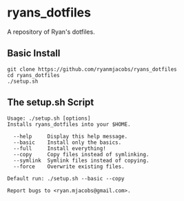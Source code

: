 ryans_dotfiles
==============

A repository of Ryan's dotfiles.

## Basic Install
```
git clone https://github.com/ryanmjacobs/ryans_dotfiles
cd ryans_dotfiles
./setup.sh
```

## The setup.sh Script
```
Usage: ./setup.sh [options]
Installs ryans_dotfiles into your $HOME.

  --help     Display this help message.
  --basic    Install only the basics.
  --full     Install everything!
  --copy     Copy files instead of symlinking.
  --symlink  Symlink files instead of copying.
  --force    Overwrite existing files.

Default run: ./setup.sh --basic --copy

Report bugs to <ryan.mjacobs@gmail.com>.
```
